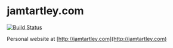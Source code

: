 # jamtartley.com

[![Build Status](https://travis-ci.org/jamtartley/jamtartley.com.svg?branch=master)](https://travis-ci.org/jamtartley/jamtartley.com)

Personal website at [http://jamtartley.com](http://jamtartley.com)
